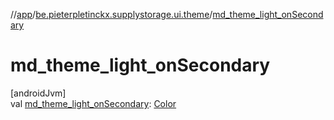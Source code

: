 //[app](../../index.md)/[be.pieterpletinckx.supplystorage.ui.theme](index.md)/[md_theme_light_onSecondary](md_theme_light_on-secondary.md)

# md_theme_light_onSecondary

[androidJvm]\
val [md_theme_light_onSecondary](md_theme_light_on-secondary.md): [Color](https://developer.android.com/reference/kotlin/androidx/compose/ui/graphics/Color.html)
